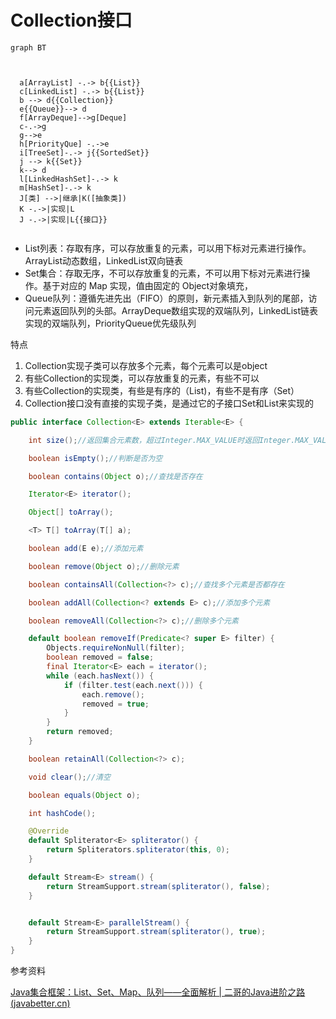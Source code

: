 # Collection接口

```mermaid
graph BT



  a[ArrayList] -.-> b{{List}}
  c[LinkedList] -.-> b{{List}}
  b --> d{{Collection}}
  e{{Queue}}--> d
  f[ArrayDeque]-->g[Deque]
  c-.->g
  g-->e
  h[PriorityQue] -.->e
  i[TreeSet]-.-> j{{SortedSet}}
  j --> k{{Set}}
  k--> d
  l[LinkedHashSet]-.-> k
  m[HashSet]-.-> k
  J[类] -->|继承|K([抽象类])
  K -.->|实现|L
  J -.->|实现|L{{接口}}
  
```


* List列表：存取有序，可以存放重复的元素，可以用下标对元素进行操作。ArrayList动态数组，LinkedList双向链表
* Set集合：存取无序，不可以存放重复的元素，不可以用下标对元素进行操作。基于对应的 Map 实现，值由固定的 Object对象填充，
* Queue队列：遵循先进先出（FIFO）的原则，新元素插入到队列的尾部，访问元素返回队列的头部。ArrayDeque数组实现的双端队列，LinkedList链表实现的双端队列，PriorityQueue优先级队列



特点

1. Collection实现子类可以存放多个元素，每个元素可以是object
2. 有些Collection的实现类，可以存放重复的元素，有些不可以
3. 有些Collection的实现类，有些是有序的（List)，有些不是有序（Set）
4. Collection接口没有直接的实现子类，是通过它的子接口Set和List来实现的

```java
public interface Collection<E> extends Iterable<E> {

    int size();//返回集合元素数，超过Integer.MAX_VALUE时返回Integer.MAX_VALUE

    boolean isEmpty();//判断是否为空

    boolean contains(Object o);//查找是否存在

    Iterator<E> iterator();

    Object[] toArray();

    <T> T[] toArray(T[] a);

    boolean add(E e);//添加元素

    boolean remove(Object o);//删除元素

    boolean containsAll(Collection<?> c);//查找多个元素是否都存在

    boolean addAll(Collection<? extends E> c);//添加多个元素

    boolean removeAll(Collection<?> c);//删除多个元素

    default boolean removeIf(Predicate<? super E> filter) {
        Objects.requireNonNull(filter);
        boolean removed = false;
        final Iterator<E> each = iterator();
        while (each.hasNext()) {
            if (filter.test(each.next())) {
                each.remove();
                removed = true;
            }
        }
        return removed;
    }

    boolean retainAll(Collection<?> c);

    void clear();//清空

    boolean equals(Object o);

    int hashCode();

    @Override
    default Spliterator<E> spliterator() {
        return Spliterators.spliterator(this, 0);
    }

    default Stream<E> stream() {
        return StreamSupport.stream(spliterator(), false);
    }


    default Stream<E> parallelStream() {
        return StreamSupport.stream(spliterator(), true);
    }
}

```





参考资料

[Java集合框架：List、Set、Map、队列——全面解析 | 二哥的Java进阶之路 (javabetter.cn)](https://javabetter.cn/collection/gailan.html)
